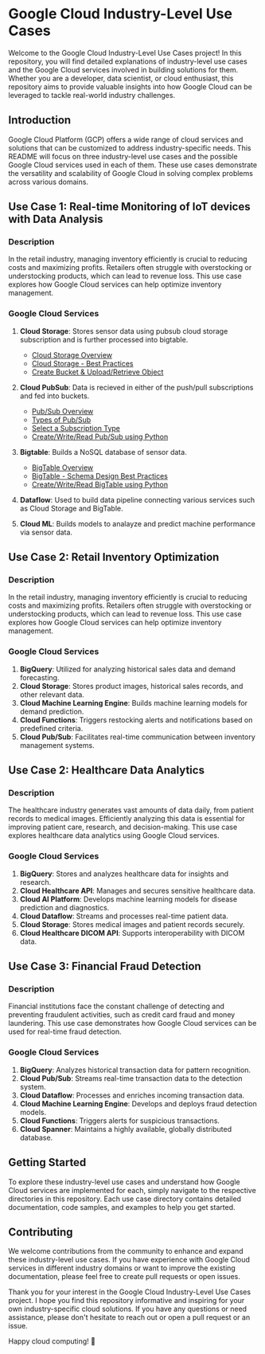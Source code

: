 # Google Cloud Industry-Level Use Cases

Welcome to the Google Cloud Industry-Level Use Cases project! In this repository, you will find detailed explanations of industry-level use cases and the Google Cloud services involved in building solutions for them. Whether you are a developer, data scientist, or cloud enthusiast, this repository aims to provide valuable insights into how Google Cloud can be leveraged to tackle real-world industry challenges.

## Introduction

Google Cloud Platform (GCP) offers a wide range of cloud services and solutions that can be customized to address industry-specific needs. This README will focus on three industry-level use cases and the possible Google Cloud services used in each of them. These use cases demonstrate the versatility and scalability of Google Cloud in solving complex problems across various domains.

## Use Case 1: Real-time Monitoring of IoT devices with Data Analysis 

### Description
In the retail industry, managing inventory efficiently is crucial to reducing costs and maximizing profits. Retailers often struggle with overstocking or understocking products, which can lead to revenue loss. This use case explores how Google Cloud services can help optimize inventory management.

### Google Cloud Services
1. **Cloud Storage**: Stores sensor data using pubsub cloud storage subscription and is further processed into bigtable.
    
    - [Cloud Storage Overview](https://cloud.google.com/storage/docs/storage-classes)
    - [Cloud Storage - Best Practices](https://cloud.google.com/storage/docs/best-practices)
    - [Create Bucket & Upload/Retrieve Object](https://medium.com/@mouaazfarrukh99/create-bucket-and-upload-retrieve-objects-from-gcs-using-python-5ebd0c5e9246)
      
2. **Cloud PubSub**: Data is recieved in either of the push/pull subscriptions and fed into buckets. 
    
    - [Pub/Sub Overview](https://cloud.google.com/pubsub/docs/overview)
    - [Types of Pub/Sub](https://cloud.google.com/pubsub/docs/overview#lite)
    - [Select a Subscription Type](https://cloud.google.com/pubsub/docs/subscriber)
    - [Create/Write/Read Pub/Sub using Python](https://medium.com/@mouaazfarrukh99/getting-started-with-pub-sub-using-python-305a19901f1a)

3. **Bigtable**: Builds a NoSQL database of sensor data.

    - [BigTable Overview](https://cloud.google.com/bigtable/docs/overview)
    - [BigTable - Schema Design Best Practices](https://cloud.google.com/bigtable/docs/schema-design)
    - [Create/Write/Read BigTable using Python](https://medium.com/@mouaazfarrukh99/getting-started-with-bigtable-using-client-libraries-python-6cc97e7b6fad)

4. **Dataflow**: Used to build data pipeline connecting various services such as Cloud Storage and BigTable.
5. **Cloud ML**: Builds models to analayze and predict machine performance via sensor data.

## Use Case 2: Retail Inventory Optimization

### Description
In the retail industry, managing inventory efficiently is crucial to reducing costs and maximizing profits. Retailers often struggle with overstocking or understocking products, which can lead to revenue loss. This use case explores how Google Cloud services can help optimize inventory management.

### Google Cloud Services
1. **BigQuery**: Utilized for analyzing historical sales data and demand forecasting.
2. **Cloud Storage**: Stores product images, historical sales records, and other relevant data.
3. **Cloud Machine Learning Engine**: Builds machine learning models for demand prediction.
4. **Cloud Functions**: Triggers restocking alerts and notifications based on predefined criteria.
5. **Cloud Pub/Sub**: Facilitates real-time communication between inventory management systems.

## Use Case 2: Healthcare Data Analytics

### Description
The healthcare industry generates vast amounts of data daily, from patient records to medical images. Efficiently analyzing this data is essential for improving patient care, research, and decision-making. This use case explores healthcare data analytics using Google Cloud services.

### Google Cloud Services
1. **BigQuery**: Stores and analyzes healthcare data for insights and research.
2. **Cloud Healthcare API**: Manages and secures sensitive healthcare data.
3. **Cloud AI Platform**: Develops machine learning models for disease prediction and diagnostics.
4. **Cloud Dataflow**: Streams and processes real-time patient data.
5. **Cloud Storage**: Stores medical images and patient records securely.
6. **Cloud Healthcare DICOM API**: Supports interoperability with DICOM data.

## Use Case 3: Financial Fraud Detection

### Description
Financial institutions face the constant challenge of detecting and preventing fraudulent activities, such as credit card fraud and money laundering. This use case demonstrates how Google Cloud services can be used for real-time fraud detection.

### Google Cloud Services
1. **BigQuery**: Analyzes historical transaction data for pattern recognition.
2. **Cloud Pub/Sub**: Streams real-time transaction data to the detection system.
3. **Cloud Dataflow**: Processes and enriches incoming transaction data.
4. **Cloud Machine Learning Engine**: Develops and deploys fraud detection models.
5. **Cloud Functions**: Triggers alerts for suspicious transactions.
6. **Cloud Spanner**: Maintains a highly available, globally distributed database.

## Getting Started

To explore these industry-level use cases and understand how Google Cloud services are implemented for each, simply navigate to the respective directories in this repository. Each use case directory contains detailed documentation, code samples, and examples to help you get started.

## Contributing

We welcome contributions from the community to enhance and expand these industry-level use cases. If you have experience with Google Cloud services in different industry domains or want to improve the existing documentation, please feel free to create pull requests or open issues.


Thank you for your interest in the Google Cloud Industry-Level Use Cases project. I hope you find this repository informative and inspiring for your own industry-specific cloud solutions. If you have any questions or need assistance, please don't hesitate to reach out or open a pull request or an issue.

Happy cloud computing! 🚀
